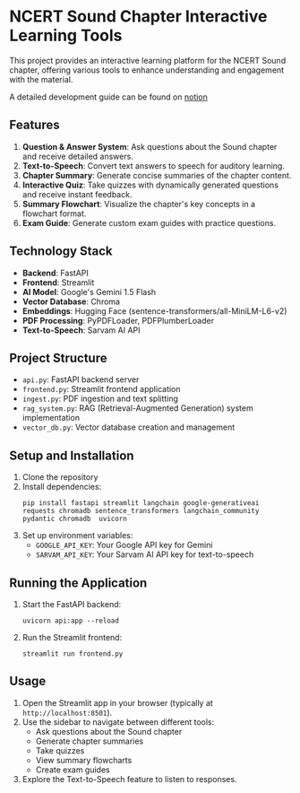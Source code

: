 # NCERT Sound Chapter Interactive Learning Tools

This project provides an interactive learning platform for the NCERT Sound chapter, offering various tools to enhance understanding and engagement with the material.

A detailed development guide can be found on [notion]([https://colab.research.google.com/drive/1jeRa0pO2V_ZaGVyVIVg-CkoLWxENhUcg?usp=sharing](https://sugared-zoo-169.notion.site/Sarvam-AI-RAG-1095f7d84122802e9834f475a9fde624?pvs=74))

## Features

1. **Question & Answer System**: Ask questions about the Sound chapter and receive detailed answers.
2. **Text-to-Speech**: Convert text answers to speech for auditory learning.
3. **Chapter Summary**: Generate concise summaries of the chapter content.
4. **Interactive Quiz**: Take quizzes with dynamically generated questions and receive instant feedback.
5. **Summary Flowchart**: Visualize the chapter's key concepts in a flowchart format.
6. **Exam Guide**: Generate custom exam guides with practice questions.

## Technology Stack

- **Backend**: FastAPI
- **Frontend**: Streamlit
- **AI Model**: Google's Gemini 1.5 Flash
- **Vector Database**: Chroma
- **Embeddings**: Hugging Face (sentence-transformers/all-MiniLM-L6-v2)
- **PDF Processing**: PyPDFLoader, PDFPlumberLoader
- **Text-to-Speech**: Sarvam AI API

## Project Structure

- `api.py`: FastAPI backend server
- `frontend.py`: Streamlit frontend application
- `ingest.py`: PDF ingestion and text splitting
- `rag_system.py`: RAG (Retrieval-Augmented Generation) system implementation
- `vector_db.py`: Vector database creation and management

## Setup and Installation

1. Clone the repository
2. Install dependencies:
   ```
   pip install fastapi streamlit langchain google-generativeai requests chromadb sentence_transformers langchain_community pydantic chromadb  uvicorn
   ```
3. Set up environment variables:
   - `GOOGLE_API_KEY`: Your Google API key for Gemini
   - `SARVAM_API_KEY`: Your Sarvam AI API key for text-to-speech

## Running the Application

1. Start the FastAPI backend:
   ```
   uvicorn api:app --reload
   ```
2. Run the Streamlit frontend:
   ```
   streamlit run frontend.py
   ```

## Usage

1. Open the Streamlit app in your browser (typically at `http://localhost:8501`).
2. Use the sidebar to navigate between different tools:
   - Ask questions about the Sound chapter
   - Generate chapter summaries
   - Take quizzes
   - View summary flowcharts
   - Create exam guides
3. Explore the Text-to-Speech feature to listen to responses.
